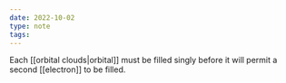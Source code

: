 ```yaml
---
date: 2022-10-02
type: note
tags: 
---
```


Each [[orbital clouds|orbital]] must be filled singly before it will permit a second [[electron]] to be filled.
